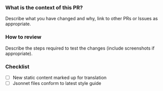 ### What is the context of this PR?
Describe what you have changed and why, link to other PRs or Issues as appropriate.

### How to review 
Describe the steps required to test the changes (include screenshots if appropriate).

### Checklist

* [ ] New static content marked up for translation
* [ ] Jsonnet files conform to latest style guide
